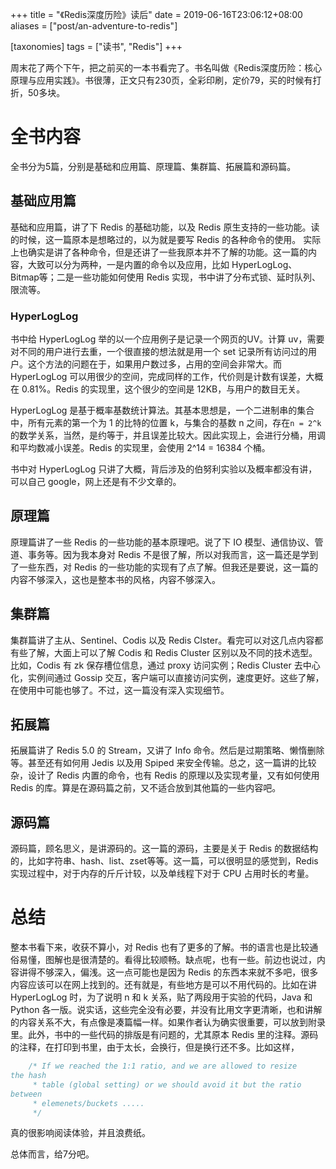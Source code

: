 +++
title = "《Redis深度历险》读后"
date = 2019-06-16T23:06:12+08:00
aliases = ["post/an-adventure-to-redis"]

[taxonomies]
tags = ["读书", "Redis"]
+++

周末花了两个下午，把之前买的一本书看完了。书名叫做《Redis深度历险：核心原理与应用实践》。书很薄，正文只有230页，全彩印刷，定价79，买的时候有打折，50多块。

# 全书内容

全书分为5篇，分别是基础和应用篇、原理篇、集群篇、拓展篇和源码篇。

## 基础应用篇

基础和应用篇，讲了下 Redis 的基础功能，以及 Redis 原生支持的一些功能。读的时候，这一篇原本是想略过的，以为就是要写 Redis 的各种命令的使用。
实际上也确实是讲了各种命令，但是还讲了一些我原本并不了解的功能。这一篇的内容，大致可以分为两种，一是内置的命令以及应用，比如 HyperLogLog、Bitmap等；二是一些功能如何使用 Redis 实现，书中讲了分布式锁、延时队列、限流等。

### HyperLogLog

书中给 HyperLogLog 举的以一个应用例子是记录一个网页的UV。计算 uv，需要对不同的用户进行去重，一个很直接的想法就是用一个 set 记录所有访问过的用户。这个方法的问题在于，如果用户数过多，占用的空间会非常大。而 HyperLogLog 可以用很少的空间，完成同样的工作，代价则是计数有误差，大概在 0.81%。Redis 的实现里，这个很少的空间是 12KB，与用户的数目无关。

HyperLogLog 是基于概率基数统计算法。其基本思想是，一个二进制串的集合中，所有元素的第一个为 1 的比特的位置 k，与集合的基数 n 之间，存在`n = 2^k` 的数学关系，当然，是约等于，并且误差比较大。因此实现上，会进行分桶，用调和平均数减小误差。Redis 的实现里，会使用 2^14 = 16384 个桶。

书中对 HyperLogLog 只讲了大概，背后涉及的伯努利实验以及概率都没有讲，可以自己 google，网上还是有不少文章的。

## 原理篇

原理篇讲了一些 Redis 的一些功能的基本原理吧。说了下 IO 模型、通信协议、管道、事务等。因为我本身对 Redis 不是很了解，所以对我而言，这一篇还是学到了一些东西，对 Redis 的一些功能的实现有了点了解。但我还是要说，这一篇的内容不够深入，这也是整本书的风格，内容不够深入。

## 集群篇

集群篇讲了主从、Sentinel、Codis 以及 Redis Clster。看完可以对这几点内容都有些了解，大面上可以了解 Codis 和 Redis Cluster 区别以及不同的技术选型。比如，Codis 有 zk 保存槽位信息，通过 proxy 访问实例；Redis Cluster 去中心化，实例间通过 Gossip 交互，客户端可以直接访问实例，速度更好。这些了解，在使用中可能也够了。不过，这一篇没有深入实现细节。

## 拓展篇

拓展篇讲了 Redis 5.0 的 Stream，又讲了 Info 命令。然后是过期策略、懒惰删除等。甚至还有如何用 Jedis 以及用 Spiped 来安全传输。总之，这一篇讲的比较杂，设计了 Redis 内置的命令，也有 Redis 的原理以及实现考量，又有如何使用 Redis 的库。算是在源码篇之前，又不适合放到其他篇的一些内容吧。

## 源码篇

源码篇，顾名思义，是讲源码的。这一篇的源码，主要是关于 Redis 的数据结构的，比如字符串、hash、list、zset等等。这一篇，可以很明显的感觉到，Redis 实现过程中，对于内存的斤斤计较，以及单线程下对于 CPU 占用时长的考量。

# 总结

整本书看下来，收获不算小，对 Redis 也有了更多的了解。书的语言也是比较通俗易懂，图解也是很清楚的。看得比较顺畅。缺点呢，也有一些。前边也说过，内容讲得不够深入，偏浅。这一点可能也是因为 Redis 的东西本来就不多吧，很多内容应该可以在网上找到的。还有就是，有些地方是可以不用代码的。比如在讲 HyperLogLog 时，为了说明 n 和 k 关系，贴了两段用于实验的代码，Java 和 Python 各一版。说实话，这些完全没有必要，并没有比用文字更清晰，也和讲解的内容关系不大，有点像是凑篇幅一样。如果作者认为确实很重要，可以放到附录里。此外，书中的一些代码的排版是有问题的，尤其原本 Redis 里的注释。源码的注释，在打印到书里，由于太长，会换行，但是换行还不多。比如这样，

```c
    /* If we reached the 1:1 ratio, and we are allowed to resize
the hash
     * table (global setting) or we should avoid it but the ratio
between
     * elemenets/buckets .....
     */ 
```
真的很影响阅读体验，并且浪费纸。

总体而言，给7分吧。